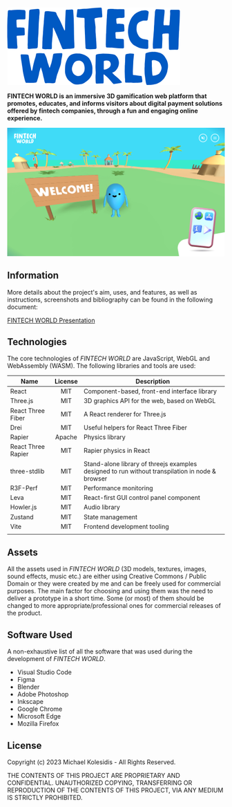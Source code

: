 ![FINTECH WORLD Logo](./fintech_world_logo_400.png)

**FINTECH WORLD is an immersive 3D gamification web platform that promotes, educates, and informs visitors about digital payment solutions offered by fintech companies, through a fun and engaging online experience.**

![FINTECH WORLD Screenshot](./screenshots/fintech_world_screenshot.png)

## Information

More details about the project's aim, uses, and features, as well as instructions, screenshots and bibliography can be found in the following document:

[FINTECH WORLD Presentation](https://docs.google.com/document/d/1ASQHBcZeVYSnMjg3_svXiJQekuDGHybaoA5oLhSk9bU/edit?usp=sharing)

## Technologies

The core technologies of _FINTECH WORLD_ are JavaScript, WebGL and WebAssembly (WASM). The following libraries and tools are used:

| Name               | License | Description                                                                                     |
| ------------------ | :-----: | ----------------------------------------------------------------------------------------------- |
| React              |   MIT   | Component-based, front-end interface library                                                    |
| Three.js           |   MIT   | 3D graphics API for the web, based on WebGL                                                     |
| React Three Fiber  |   MIT   | A React renderer for Three.js                                                                   |
| Drei               |   MIT   | Useful helpers for React Three Fiber                                                            |
| Rapier             | Apache  | Physics library                                                                                 |
| React Three Rapier |   MIT   | Rapier physics in React                                                                         |
| three-stdlib       |   MIT   | Stand-alone library of threejs examples designed to run without transpilation in node & browser |
| R3F-Perf           |   MIT   | Performance monitoring                                                                          |
| Leva               |   MIT   | React-first GUI control panel component                                                         |
| Howler.js          |   MIT   | Audio library                                                                                   |
| Zustand            |   MIT   | State management                                                                                |
| Vite               |   MIT   | Frontend development tooling                                                                    |
|                    |         |                                                                                                 |

## Assets

All the assets used in _FINTECH WORLD_ (3D models, textures, images, sound effects, music etc.) are either using Creative Commons / Public Domain or they were created by me and can be freely used for commercial purposes. The main factor for choosing and using them was the need to deliver a prototype in a short time. Some (or most) of them should be changed to more appropriate/professional ones for commercial releases of the product.

## Software Used

A non-exhaustive list of all the software that was used during the development of _FINTECH WORLD_.

- Visual Studio Code
- Figma
- Blender
- Adobe Photoshop
- Inkscape
- Google Chrome
- Microsoft Edge
- Mozilla Firefox

## License

Copyright (c) 2023 Michael Kolesidis - All Rights Reserved.

THE CONTENTS OF THIS PROJECT ARE PROPRIETARY AND CONFIDENTIAL.
UNAUTHORIZED COPYING, TRANSFERRING OR REPRODUCTION OF THE CONTENTS OF THIS PROJECT, VIA ANY MEDIUM IS STRICTLY PROHIBITED.
